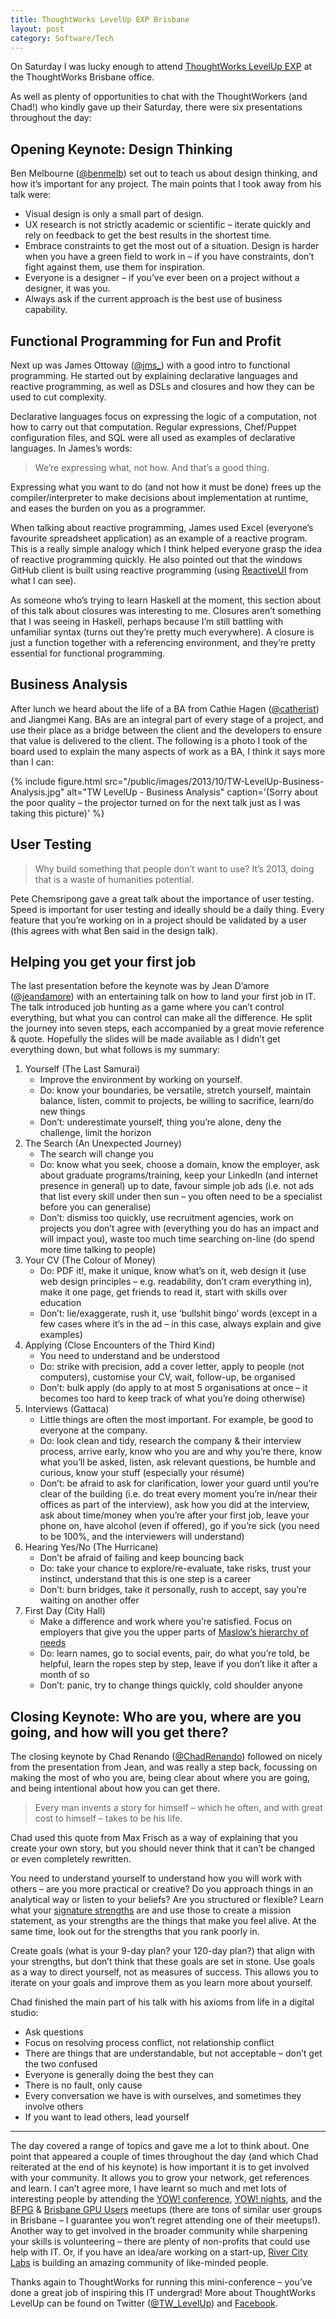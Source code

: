 ```yaml
---
title: ThoughtWorks LevelUp EXP Brisbane
layout: post
category: Software/Tech
---
```


On Saturday I was lucky enough to attend [ThoughtWorks LevelUp EXP][1] at the ThoughtWorks Brisbane office.

As well as plenty of opportunities to chat with the ThoughtWorkers (and Chad!) who kindly gave up their Saturday, there were six presentations throughout the day:

## Opening Keynote: Design Thinking

Ben Melbourne ([@benmelb][2]) set out to teach us about design thinking, and how it’s important for any project. The main points that I took away from his talk were:

  * Visual design is only a small part of design.
  * UX research is not strictly academic or scientific – iterate quickly and rely on feedback to get the best results in the shortest time.
  * Embrace constraints to get the most out of a situation. Design is harder when you have a green field to work in – if you have constraints, don’t fight against them, use them for inspiration.
  * Everyone is a designer – if you’ve ever been on a project without a designer, it was you.
  * Always ask if the current approach is the best use of business capability.

## Functional Programming for Fun and Profit

Next up was James Ottoway ([@jms\_][3]) with a good intro to functional programming. He started out by explaining declarative languages and reactive programming, as well as DSLs and closures and how they can be used to cut complexity.

Declarative languages focus on expressing the logic of a computation, not how to carry out that computation. Regular expressions, Chef/Puppet configuration files, and SQL were all used as examples of declarative languages. In James’s words:

> We’re expressing what, not how. And that’s a good thing.

Expressing what you want to do (and not how it must be done) frees up the compiler/interpreter to make decisions about implementation at runtime, and eases the burden on you as a programmer.

When talking about reactive programming, James used Excel (everyone’s favourite spreadsheet application) as an example of a reactive program. This is a really simple analogy which I think helped everyone grasp the idea of reactive programming quickly. He also pointed out that the windows GitHub client is built using reactive programming (using [ReactiveUI][4] from what I can see).

As someone who’s trying to learn Haskell at the moment, this section about of this talk about closures was interesting to me. Closures aren’t something that I was seeing in Haskell, perhaps because I’m still battling with unfamiliar syntax (turns out they’re pretty much everywhere). A closure is just a function together with a referencing environment, and they’re pretty essential for functional programming.

## Business Analysis

After lunch we heard about the life of a BA from Cathie Hagen ([@catherist][17]) and Jiangmei Kang. BAs are an integral part of every stage of a project, and use their place as a bridge between the client and the developers to ensure that value is delivered to the client. The following is a photo I took of the board used to explain the many aspects of work as a BA, I think it says more than I can:


{% include figure.html src="/public/images/2013/10/TW-LevelUp-Business-Analysis.jpg" alt="TW LevelUp - Business Analysis" caption='(Sorry about the poor quality – the projector turned on for the next talk just as I was taking this picture)' %}

## User Testing

> Why build something that people don’t want to use? It’s 2013, doing that is a waste of humanities potential.

Pete Chemsripong gave a great talk about the importance of user testing. Speed is important for user testing and ideally
should be a daily thing. Every feature that you’re working on in a project should be validated by a user (this agrees
with what Ben said in the design talk).<br /> 

## Helping you get your first job

The last presentation before the keynote was by Jean D’amore ([@jeandamore][5]) with an entertaining talk on how to land your first job in IT. The talk introduced job hunting as a game where you can’t control everything, but what you can control can make all the difference. He split the journey into seven steps, each accompanied by a great movie reference & quote. Hopefully the slides will be made available as I didn’t get everything down, but what follows is my summary:

  1. Yourself (The Last Samurai) 
      * Improve the environment by working on yourself.
      * Do: know your boundaries, be versatile, stretch yourself, maintain balance, listen, commit to projects, be willing to sacrifice, learn/do new things
      * Don’t: underestimate yourself, thing you’re alone, deny the challenge, limit the horizon
  2. The Search (An Unexpected Journey) 
      * The search will change you
      * Do: know what you seek, choose a domain, know the employer, ask about graduate programs/training, keep your LinkedIn (and internet presence in general) up to date, favour simple job ads (i.e. not ads that list every skill under then sun – you often need to be a specialist before you can generalise)
      * Don’t: dismiss too quickly, use recruitment agencies, work on projects you don’t agree with (everything you do has an impact and will impact you), waste too much time searching on-line (do spend more time talking to people)
  3. Your CV (The Colour of Money) 
      * Do: PDF it!, make it unique, know what’s on it, web design it (use web design principles – e.g. readability, don’t cram everything in), make it one page, get friends to read it, start with skills over education
      * Don’t: lie/exaggerate, rush it, use ‘bullshit bingo’ words (except in a few cases where it’s in the ad – in this case, always explain and give examples)
  4. Applying (Close Encounters of the Third Kind) 
      * You need to understand and be understood
      * Do: strike with precision, add a cover letter, apply to people (not computers), customise your CV, wait, follow-up, be organised
      * Don’t: bulk apply (do apply to at most 5 organisations at once – it becomes too hard to keep track of what you’re doing otherwise)
  5. Interviews (Gattaca) 
      * Little things are often the most important. For example, be good to everyone at the company.
      * Do: look clean and tidy, research the company & their interview process, arrive early, know who you are and why you’re there, know what you’ll be asked, listen, ask relevant questions, be humble and curious, know your stuff (especially your résumé)
      * Don’t: be afraid to ask for clarification, lower your guard until you’re clear of the building (i.e. do treat every moment you’re in/near their offices as part of the interview), ask how you did at the interview, ask about time/money when you’re after your first job, leave your phone on, have alcohol (even if offered), go if you’re sick (you need to be 100%, and the interviewers will understand)
  6. Hearing Yes/No (The Hurricane) 
      * Don’t be afraid of failing and keep bouncing back
      * Do: take your chance to explore/re-evaluate, take risks, trust your instinct, understand that this is one step is a career
      * Don’t: burn bridges, take it personally, rush to accept, say you’re waiting on another offer
  7. First Day (City Hall) 
      * Make a difference and work where you’re satisfied. Focus on employers that give you the upper parts of [Maslow’s hierarchy of needs][7]
      * Do: learn names, go to social events, pair, do what you’re told, be helpful, learn the ropes step by step, leave if you don’t like it after a month of so
      * Don’t: panic, try to change things quickly, cold shoulder anyone

## Closing Keynote: Who are you, where are you going, and how will you get there?

The closing keynote by Chad Renando ([@ChadRenando][8]) followed on nicely from the presentation from Jean, and was really a step back, focussing on making the most of who you are, being clear about where you are going, and being intentional about how you can get there.

> Every man invents a story for himself – which he often, and with great cost to himself – takes to be his life.

Chad used this quote from Max Frisch as a way of explaining that you create your own story, but you should never think that it can’t be changed or even completely rewritten.

You need to understand yourself to understand how you will work with others – are you more practical or creative? Do you approach things in an analytical way or listen to your beliefs? Are you structured or flexible? Learn what your [signature strengths][9] are and use those to create a mission statement, as your strengths are the things that make you feel alive. At the same time, look out for the strengths that you rank poorly in.

Create goals (what is your 9-day plan? your 120-day plan?) that align with your strengths, but don’t think that these goals are set in stone. Use goals as a way to direct yourself, not as measures of success. This allows you to iterate on your goals and improve them as you learn more about yourself.

Chad finished the main part of his talk with his axioms from life in a digital studio:

  * Ask questions
  * Focus on resolving process conflict, not relationship conflict
  * There are things that are understandable, but not acceptable – don’t get the two confused
  * Everyone is generally doing the best they can
  * There is no fault, only cause
  * Every conversation we have is with ourselves, and sometimes they involve others
  * If you want to lead others, lead yourself

* * *

The day covered a range of topics and gave me a lot to think about. One point that appeared a couple of times throughout the day (and which Chad reiterated at the end of his keynote) is how important it is to get involved with your community. It allows you to grow your network, get references and learn. I can’t agree more, I have learnt so much and met lots of interesting people by attending the [YOW! conference][10], [YOW! nights][11], and the [BFPG][12] & [Brisbane GPU Users][13] meetups (there are tons of similar user groups in Brisbane – I guarantee you won’t regret attending one of their meetups!). Another way to get involved in the broader community while sharpening your skills is volunteering – there are plenty of non-profits that could use help with IT. Or, if you have an idea/are working on a start-up, [River City Labs][14] is building an amazing community of like-minded people.

Thanks again to ThoughtWorks for running this mini-conference – you’ve done a great job of inspiring this IT undergrad! More about ThoughtWorks LevelUp can be found on Twitter ([@TW_LevelUp][15]) and [Facebook][16].

 [1]: http://levelup.thoughtworks.com/brisbane/ "ThoughtWorks LevelUp EXP Brisbane"
 [2]: https://twitter.com/benmelb "Ben Melbourne (benmelb) on Twitter"
 [3]: https://twitter.com/jms_ "James Ottaway (jms_) on Twitter"
 [4]: http://www.reactiveui.net/ "ReactiveUI"
 [5]: https://twitter.com/jeandamore "Jean D'amore (jeandamore) on Twitter"
 [7]: http://en.wikipedia.org/wiki/Maslow's_hierarchy_of_needs "Maslow's hierarchy of needs"
 [8]: https://twitter.com/ChadRenando "Chad Renando (ChadRenando) on Twitter"
 [9]: http://www.authentichappiness.sas.upenn.edu/aiesec/content.aspx?id=821 "VIA - Inventory of Strengths"
 [10]: http://yowconference.com.au "YOW! | Australian Developer Conference"
 [11]: http://yowaustralia.com.au/general/yownights.html "YOW! Nights"
 [12]: http://www.meetup.com/Brisbane-Functional-Programming-Group/ "BFPG"
 [13]: http://www.meetup.com/Brisbane-GPU-Users/ "Brisbane GPU Users (Brisbane ) - Meetup"
 [14]: http://www.rivercitylabs.net/ "River City Labs"
 [15]: https://twitter.com/TW_LevelUp "LevelUp on Twitter"
 [16]: https://www.facebook.com/ThoughtworksLevelUp "ThoughtWorks Level Up"
 [17]: https://twitter.com/catherist "Cathie Hagen (catherist) on Twitter"
